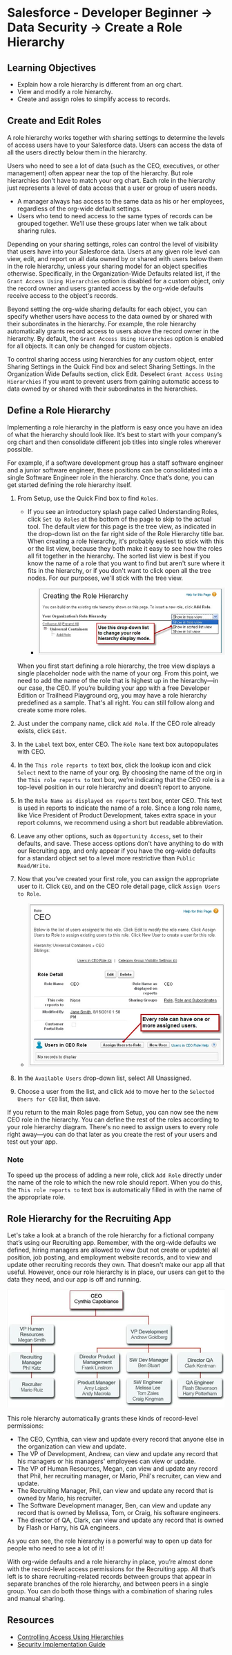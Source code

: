 # Salesforce - Developer Beginner -> Data Security -> Create a Role Hierarchy

## Learning Objectives

- Explain how a role hierarchy is different from an org chart.
- View and modify a role hierarchy.
- Create and assign roles to simplify access to records.

## Create and Edit Roles

A role hierarchy works together with sharing settings to determine the levels of access users have to your Salesforce data. Users can access the data of all the users directly below them in the hierarchy.

Users who need to see a lot of data (such as the CEO, executives, or other management) often appear near the top of the hierarchy. But role hierarchies don't have to match your org chart. Each role in the hierarchy just represents a level of data access that a user or group of users needs.

- A manager always has access to the same data as his or her employees, regardless of the org-wide default settings.
- Users who tend to need access to the same types of records can be grouped together. We'll use these groups later when we talk about sharing rules.

Depending on your sharing settings, roles can control the level of visibility that users have into your Salesforce data. Users at any given role level can view, edit, and report on all data owned by or shared with users below them in the role hierarchy, unless your sharing model for an object specifies otherwise. Specifically, in the Organization-Wide Defaults related list, if the `Grant Access Using Hierarchies` option is disabled for a custom object, only the record owner and users granted access by the org-wide defaults receive access to the object's records.

Beyond setting the org-wide sharing defaults for each object, you can specify whether users have access to the data owned by or shared with their subordinates in the hierarchy. For example, the role hierarchy automatically grants record access to users above the record owner in the hierarchy. By default, the `Grant Access Using Hierarchies` option is enabled for all objects. It can only be changed for custom objects.

To control sharing access using hierarchies for any custom object, enter Sharing Settings in the Quick Find box and select Sharing Settings. In the Organization Wide Defaults section, click Edit. Deselect `Grant Access Using Hierarchies` if you want to prevent users from gaining automatic access to data owned by or shared with their subordinates in the hierarchies.

## Define a Role Hierarchy

Implementing a role hierarchy in the platform is easy once you have an idea of what the hierarchy should look like. It’s best to start with your company’s org chart and then consolidate different job titles into single roles wherever possible.

For example, if a software development group has a staff software engineer and a junior software engineer, these positions can be consolidated into a single Software Engineer role in the hierarchy. Once that’s done, you can get started defining the role hierarchy itself.

1. From Setup, use the Quick Find box to find `Roles`.
    - If you see an introductory splash page called Understanding Roles, click `Set Up Roles` at the bottom of the page to skip to the actual tool. The default view for this page is the tree view, as indicated in the drop-down list on the far right side of the Role Hierarchy title bar. When creating a role hierarchy, it's probably easiest to stick with this or the list view, because they both make it easy to see how the roles all fit together in the hierarchy. The sorted list view is best if you know the name of a role that you want to find but aren't sure where it fits in the hierarchy, or if you don't want to click open all the tree nodes. For our purposes, we'll stick with the tree view.

        - ![The Create Role Hierarchy page with the organization role hierarchy set to](/assets/creating-the-role-hierarchy.png)

    When you first start defining a role hierarchy, the tree view displays a single placeholder node with the name of your org. From this point, we need to add the name of the role that is highest up in the hierarchy—in our case, the CEO. If you’re building your app with a free Developer Edition or Trailhead Playground org, you may have a role hierarchy predefined as a sample. That's all right. You can still follow along and create some more roles.

2. Just under the company name, click `Add Role`. If the CEO role already exists, click `Edit`.
3. In the `Label` text box, enter CEO. The `Role Name` text box autopopulates with CEO.
4. In the `This role reports to` text box, click the lookup icon and click `Select` next to the name of your org. By choosing the name of the org in the `This role reports to` text box, we’re indicating that the CEO role is a top-level position in our role hierarchy and doesn't report to anyone.
5. In the `Role Name as displayed on reports` text box, enter CEO. This text is used in reports to indicate the name of a role. Since a long role name, like Vice President of Product Development, takes extra space in your report columns, we recommend using a short but readable abbreviation.
6. Leave any other options, such as `Opportunity Access`, set to their defaults, and save. These access options don't have anything to do with our Recruiting app, and only appear if you have the org-wide defaults for a standard object set to a level more restrictive than `Public Read/Write`.
7. Now that you’ve created your first role, you can assign the appropriate user to it. Click `CEO`, and on the CEO role detail page, click `Assign Users to Role`.

    - ![The Role Detail page for the CEO role](/assets/CEO-role-example.png)

8. In the `Available Users` drop-down list, select All Unassigned.
9. Choose a user from the list, and click `Add` to move her to the `Selected Users for CEO` list, then save.

If you return to the main Roles page from Setup, you can now see the new CEO role in the hierarchy. You can define the rest of the roles according to your role hierarchy diagram. There's no need to assign users to every role right away—you can do that later as you create the rest of your users and test out your app.

### Note

To speed up the process of adding a new role, click `Add Role` directly under the name of the role to which the new role should report. When you do this, the `This role reports to` text box is automatically filled in with the name of the appropriate role.

## Role Hierarchy for the Recruiting App

Let's take a look at a branch of the role hierarchy for a fictional company that’s using our Recruiting app. Remember, with the org-wide defaults we defined, hiring managers are allowed to view (but not create or update) all position, job posting, and employment website records, and to view and update other recruiting records they own. That doesn't make our app all that useful. However, once our role hierarchy is in place, our users can get to the data they need, and our app is off and running.

![The role hierarchy for the Universal Containers company](/assets/role-hierarchy-example.png)

This role hierarchy automatically grants these kinds of record-level permissions:

- The CEO, Cynthia, can view and update every record that anyone else in the organization can view and update.
- The VP of Development, Andrew, can view and update any record that his managers or his managers' employees can view or update.
- The VP of Human Resources, Megan, can view and update any record that Phil, her recruiting manager, or Mario, Phil's recruiter, can view and update.
- The Recruiting Manager, Phil, can view and update any record that is owned by Mario, his recruiter.
- The Software Development manager, Ben, can view and update any record that is owned by Melissa, Tom, or Craig, his software engineers.
- The director of QA, Clark, can view and update any record that is owned by Flash or Harry, his QA engineers.

As you can see, the role hierarchy is a powerful way to open up data for people who need to see a lot of it!

With org-wide defaults and a role hierarchy in place, you’re almost done with the record-level access permissions for the Recruiting app. All that’s left is to share recruiting-related records between groups that appear in separate branches of the role hierarchy, and between peers in a single group. You can do both those things with a combination of sharing rules and manual sharing.

## Resources

- [Controlling Access Using Hierarchies](https://help.salesforce.com/HTViewHelpDoc?id=security_controlling_access_using_hierarchies.htm&language=en_US)
- [Security Implementation Guide](https://developer.salesforce.com/docs/atlas.en-us.224.0.securityImplGuide.meta/securityImplGuide/)
